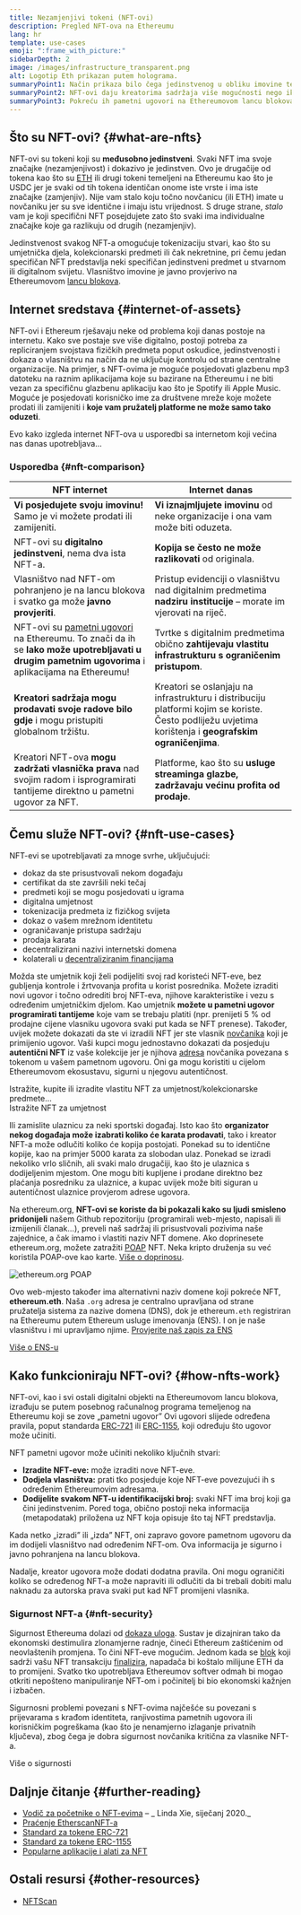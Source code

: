 ```yaml
---
title: Nezamjenjivi tokeni (NFT-ovi)
description: Pregled NFT-ova na Ethereumu
lang: hr
template: use-cases
emoji: ":frame_with_picture:"
sidebarDepth: 2
image: /images/infrastructure_transparent.png
alt: Logotip Eth prikazan putem holograma.
summaryPoint1: Način prikaza bilo čega jedinstvenog u obliku imovine temeljene na Ethereumu.
summaryPoint2: NFT-ovi daju kreatorima sadržaja više mogućnosti nego ikada prije.
summaryPoint3: Pokreću ih pametni ugovori na Ethereumovom lancu blokova.
---
```


## Što su NFT-ovi? {#what-are-nfts}

NFT-ovi su tokeni koji su **međusobno jedinstveni**. Svaki NFT ima svoje značajke (nezamjenjivost) i dokazivo je jedinstven. Ovo je drugačije od tokena kao što su [ETH](/glossary/#ether) ili drugi tokeni temeljeni na Ethereumu kao što je USDC jer je svaki od tih tokena identičan onome iste vrste i ima iste značajke (zamjenjiv). Nije vam stalo koju točno novčanicu (ili ETH) imate u novčaniku jer su sve identične i imaju istu vrijednost. S druge strane, _stalo_ vam je koji specifični NFT posejdujete zato što svaki ima individualne značajke koje ga razlikuju od drugih (nezamjenjiv).

Jedinstvenost svakog NFT-a omogućuje tokenizaciju stvari, kao što su umjetnička djela, kolekcionarski predmeti ili čak nekretnine, pri čemu jedan specifičan NFT predstavlja neki specifičan jedinstveni predmet u stvarnom ili digitalnom svijetu. Vlasništvo imovine je javno provjerivo na Ethereumovom [lancu blokova](/glossary/#blockchain).

<YouTube id="Xdkkux6OxfM" />

## Internet sredstava {#internet-of-assets}

NFT-ovi i Ethereum rješavaju neke od problema koji danas postoje na internetu. Kako sve postaje sve više digitalno, postoji potreba za repliciranjem svojstava fizičkih predmeta poput oskudice, jedinstvenosti i dokaza o vlasništvu na način da ne uključuje kontrolu od strane centralne organizacije. Na primjer, s NFT-ovima je moguće posjedovati glazbenu mp3 datoteku na raznim aplikacijama koje su bazirane na Ethereumu i ne biti vezan za specifičnu glazbenu aplikaciju kao što je Spotify ili Apple Music. Moguće je posjedovati korisničko ime za društvene mreže koje možete prodati ili zamijeniti i **koje vam pružatelj platforme ne može samo tako oduzeti**.

Evo kako izgleda internet NFT-ova u usporedbi sa internetom koji većina nas danas upotrebljava…

### Usporedba {#nft-comparison}

| NFT internet                                                                                                                                                                  | Internet danas                                                                                                                                          |
| ----------------------------------------------------------------------------------------------------------------------------------------------------------------------------- | ------------------------------------------------------------------------------------------------------------------------------------------------------- |
| **Vi posjedujete svoju imovinu!** Samo je vi možete prodati ili zamijeniti.                                                                                                   | **Vi iznajmljujete imovinu** od neke organizacije i ona vam može biti oduzeta.                                                                          |
| NFT-ovi su **digitalno jedinstveni**, nema dva ista NFT-a.                                                                                                                    | **Kopija se često ne može razlikovati** od originala.                                                                                                   |
| Vlasništvo nad NFT-om pohranjeno je na lancu blokova i svatko ga može **javno provjeriti**.                                                                                   | Pristup evidenciji o vlasništvu nad digitalnim predmetima **nadziru institucije** – morate im vjerovati na riječ.                                       |
| NFT-ovi su [pametni ugovori](/glossary/#smart-contract) na Ethereumu. To znači da ih se **lako može upotrebljavati u drugim pametnim ugovorima** i aplikacijama na Ethereumu! | Tvrtke s digitalnim predmetima obično **zahtijevaju vlastitu infrastrukturu s ograničenim pristupom**.                                                  |
| **Kreatori sadržaja mogu prodavati svoje radove bilo gdje** i mogu pristupiti globalnom tržištu.                                                                              | Kreatori se oslanjaju na infrastrukturu i distribuciju platformi kojim se koriste. Često podliježu uvjetima korištenja i **geografskim ograničenjima**. |
| Kreatori NFT-ova **mogu zadržati vlasnička prava** nad svojim radom i isprogramirati tantijeme direktno u pametni ugovor za NFT.                                              | Platforme, kao što su **usluge streaminga glazbe, zadržavaju većinu profita od prodaje**.                                                               |

## Čemu služe NFT-ovi? {#nft-use-cases}

NFT-evi se upotrebljavati za mnoge svrhe, uključujući:

- dokaz da ste prisustvovali nekom događaju
- certifikat da ste završili neki tečaj
- predmeti koji se mogu posjedovati u igrama
- digitalna umjetnost
- tokenizacija predmeta iz fizičkog svijeta
- dokaz o vašem mrežnom identitetu
- ograničavanje pristupa sadržaju
- prodaja karata
- decentralizirani nazivi internetski domena
- kolaterali u [decentraliziranim financijama](/glossary/#defi)

Možda ste umjetnik koji želi podijeliti svoj rad koristeći NFT-eve, bez gubljenja kontrole i žrtvovanja profita u korist posrednika. Možete izraditi novi ugovor i točno odrediti broj NFT-eva, njihove karakteristike i vezu s određenim umjetničkim djelom. Kao umjetnik **možete u pametni ugovor programirati tantijeme** koje vam se trebaju platiti (npr. prenijeti 5 % od prodajne cijene vlasniku ugovora svaki put kada se NFT prenese). Također, uvijek možete dokazati da ste vi izradili NFT jer ste vlasnik [novčanika](/glossary/#wallet) koji je primijenio ugovor. Vaši kupci mogu jednostavno dokazati da posjeduju **autentični NFT** iz vaše kolekcije jer je njihova [adresa](/glossary/#address) novčanika povezana s tokenom u vašem pametnom ugovoru. Oni ga mogu koristiti u cijelom Ethereumovom ekosustavu, sigurni u njegovu autentičnost.

<Alert variant="update" className="mt-8">
<Emoji text=":eyes:" className="text-4xl"/>
<AlertContent className="justify-between flex-row items-center">
  <div>Istražite, kupite ili izradite vlastitu NFT za umjetnost/kolekcionarske predmete...</div>
  <ButtonLink href="/dapps/?category=collectibles#explore">
    Istražite NFT za umjetnost
  </ButtonLink>
</AlertContent>
</Alert>

Ili zamislite ulaznicu za neki sportski događaj. Isto kao što **organizator nekog događaja može izabrati koliko će karata prodavati**, tako i kreator NFT-a može odlučiti koliko će kopija postojati. Ponekad su to identične kopije, kao na primjer 5000 karata za slobodan ulaz. Ponekad se izradi nekoliko vrlo sličnih, ali svaki malo drugačiji, kao što je ulaznica s dodijeljenim mjestom. One mogu biti kupljene i prodane direktno bez plaćanja posredniku za ulaznice, a kupac uvijek može biti siguran u autentičnost ulaznice provjerom adrese ugovora.

Na ethereum.org, **NFT-ovi se koriste da bi pokazali kako su ljudi smisleno pridonijeli** našem Github repozitoriju (programirali web-mjesto, napisali ili izmijenili članak...), preveli naš sadržaj ili prisustvovali pozivima naše zajednice, a čak imamo i vlastiti naziv NFT domene. Ako doprinesete ethereum.org, možete zatražiti [POAP](/glossary/#poap) NFT. Neka kripto druženja su već koristila POAP-ove kao karte. [Više o doprinosu](/contributing/#poap).

![ethereum.org POAP](./poap.png)

Ovo web-mjesto također ima alternativni naziv domene koji pokreće NFT, **ethereum.eth**. Naša `.org` adresa je centralno upravljana od strane pružatelja sistema za nazive domena (DNS), dok je ethereum`.eth` registriran na Ethereumu putem Ethereum usluge imenovanja (ENS). I on je naše vlasništvu i mi upravljamo njime. [Provjerite naš zapis za ENS](https://app.ens.domains/name/ethereum.eth)

[Više o ENS-u](https://app.ens.domains)

<Divider />

## Kako funkcioniraju NFT-ovi? {#how-nfts-work}

NFT-ovi, kao i svi ostali digitalni objekti na Ethereumovom lancu blokova, izrađuju se putem posebnog računalnog programa temeljenog na Ethereumu koji se zove „pametni ugovor” Ovi ugovori slijede određena pravila, poput standarda [ERC-721](/glossary/#erc-721) ili [ERC-1155](/glossary/#erc-1155), koji određuju što ugovor može učiniti.

NFT pametni ugovor može učiniti nekoliko ključnih stvari:

- **Izradite NFT-eve:** može izraditi nove NFT-eve.
- **Dodjela vlasništva:** prati tko posjeduje koje NFT-eve povezujući ih s određenim Ethereumovim adresama.
- **Dodijelite svakom NFT-u identifikacijski broj:** svaki NFT ima broj koji ga čini jedinstvenim. Pored toga, obično postoji neka informacija (metapodatak) priložena uz NFT koja opisuje što taj NFT predstavlja.

Kada netko „izradi” ili „izda” NFT, oni zapravo govore pametnom ugovoru da im dodijeli vlasništvo nad određenim NFT-om. Ova informacija je sigurno i javno pohranjena na lancu blokova.

Nadalje, kreator ugovora može dodati dodatna pravila. Oni mogu ograničiti koliko se određenog NFT-a može napraviti ili odlučiti da bi trebali dobiti malu naknadu za autorska prava svaki put kad NFT promijeni vlasnika.

### Sigurnost NFT-a {#nft-security}

Sigurnost Ethereuma dolazi od [dokaza uloga](/glossary/#pos). Sustav je dizajniran tako da ekonomski destimulira zlonamjerne radnje, čineći Ethereum zaštićenim od neovlaštenih promjena. To čini NFT-eve mogućim. Jednom kada se [blok](/glossary/#block) koji sadrži vašu NFT transakciju [finalizira](/glossary/#finality), napadača bi koštalo milijune ETH da to promijeni. Svatko tko upotrebljava Ethereumov softver odmah bi mogao otkriti nepošteno manipuliranje NFT-om i počinitelj bi bio ekonomski kažnjen i izbačen.

Sigurnosni problemi povezani s NFT-ovima najčešće su povezani s prijevarama s krađom identiteta, ranjivostima pametnih ugovora ili korisničkim pogreškama (kao što je nenamjerno izlaganje privatnih ključeva), zbog čega je dobra sigurnost novčanika kritična za vlasnike NFT-a.

<ButtonLink href="/security/">
  Više o sigurnosti
</ButtonLink>

## Daljnje čitanje {#further-reading}

- [Vodič za početnike o NFT-evima](https://linda.mirror.xyz/df649d61efb92c910464a4e74ae213c4cab150b9cbcc4b7fb6090fc77881a95d) – _ Linda Xie, siječanj 2020._
- [Praćenje EtherscanNFT-a](https://etherscan.io/nft-top-contracts)
- [Standard za tokene ERC-721](/developers/docs/standards/tokens/erc-721/)
- [Standard za tokene ERC-1155](/developers/docs/standards/tokens/erc-1155/)
- [Popularne aplikacije i alati za NFT](https://www.ethereum-ecosystem.com/blockchains/ethereum/nfts)

## Ostali resursi {#other-resources}

- [NFTScan](https://nftscan.com/)

<Divider />

<QuizWidget quizKey="nfts" />
